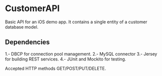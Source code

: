 # CustomerAPI
Basic API for an iOS demo app. It contains a single entity of a customer database model.

## Dependencies
1.- DBCP for connection pool management.
2.- MySQL connector
3.- Jersey for building REST services.
4.- JUnit and Mockito for testing.

Accepted HTTP methods GET/POST/PUT/DELETE.
